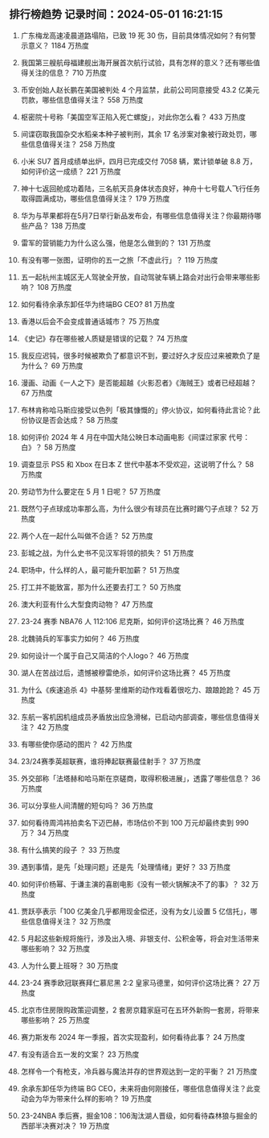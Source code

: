 
## 排行榜趋势 记录时间：2024-05-01 16:21:15
  
  1. 广东梅龙高速凌晨道路塌陷，已致 19 死 30 伤，目前具体情况如何？有何警示意义？ 1184 万热度
    
  2. 我国第三艘航母福建舰出海开展首次航行试验，具有怎样的意义？还有哪些值得关注的信息？ 710 万热度
    
  3. 币安创始人赵长鹏在美国被判处 4 个月监禁，此前公司同意接受 43.2 亿美元罚款，哪些信息值得关注？ 558 万热度
    
  4. 枢密院十号称「美国空军正陷入死亡螺旋」，对此你怎么看？ 433 万热度
    
  5. 间谍窃取我国杂交水稻亲本种子被判刑，其余 17 名涉案对象被行政处罚，哪些信息值得关注？ 258 万热度
    
  6. 小米 SU7 首月成绩单出炉，四月已完成交付 7058 辆，累计锁单破 8.8 万，如何评价这一成绩？ 221 万热度
    
  7. 神十七返回舱成功着陆，三名航天员身体状态良好，神舟十七号载人飞行任务取得圆满成功，哪些信息值得关注？ 179 万热度
    
  8. 华为与苹果都将在5月7日举行新品发布会，有哪些信息值得关注？你最期待哪些产品？ 138 万热度
    
  9. 雷军的营销能力为什么这么强，他是怎么做到的？ 131 万热度
    
  10. 有没有哪一张图，证明你的五一之旅「不虚此行」？ 119 万热度
    
  11. 五一起杭州主城区无人驾驶全开放，自动驾驶车辆上路会对出行会带来哪些影响？ 108 万热度
    
  12. 如何看待余承东卸任华为终端BG CEO? 81 万热度
    
  13. 香港以后会不会变成普通话城市？ 75 万热度
    
  14. 《史记》存在哪些被人质疑是错误的记载？ 74 万热度
    
  15. 我反应迟钝，很多时候被欺负了都意识不到，要过好久才反应过来被欺负了是为什么？ 69 万热度
    
  16. 漫画、动画《一人之下》是否能超越《火影忍者》《海贼王》或者已经超越？ 67 万热度
    
  17. 布林肯称哈马斯应接受以色列「极其慷慨的」停火协议，如何看待此言论？此份协议是否会达成？ 58 万热度
    
  18. 如何评价 2024 年 4 月在中国大陆公映日本动画电影《间谍过家家 代号：白》？ 58 万热度
    
  19. 调查显示 PS5 和 Xbox 在日本 Z 世代中基本不受欢迎，这说明了什么？ 58 万热度
    
  20. 劳动节为什么要定在 5 月 1 日呢？ 57 万热度
    
  21. 既然勺子点球成功率那么高，为什么很少有球员在比赛时踢勺子点球？ 52 万热度
    
  22. 两个人在一起什么叫做不合适？ 52 万热度
    
  23. 彭城之战，为什么史书不见汉军将领的损失？ 51 万热度
    
  24. 职场中，什么样的人，最可能升职加薪？ 51 万热度
    
  25. 打工并不能致富，那为什么还要去打工？ 50 万热度
    
  26. 澳大利亚有什么大型食肉动物？ 47 万热度
    
  27. 23-24 赛季 NBA76 人 112:106 尼克斯，如何评价这场比赛？ 46 万热度
    
  28. 北魏骑兵的军事实力如何？ 46 万热度
    
  29. 如何设计一个属于自己又简洁的个人logo？ 46 万热度
    
  30. 湖人在苦战过后，遗憾被穆雷绝杀，如何评价这场比赛？ 45 万热度
    
  31. 为什么《疾速追杀 4》中基努·里维斯的动作戏看着很吃力、踉踉跄跄？ 45 万热度
    
  32. 东航一客机因机组成员矛盾放出应急滑梯，已启动内部调查，哪些信息值得关注？ 42 万热度
    
  33. 有哪些使你感动的图片？ 42 万热度
    
  34. 23/24赛季英超联赛，谁将捧起联赛最佳射手？ 37 万热度
    
  35. 外交部称「法塔赫和哈马斯在京磋商，取得积极进展」，透露了哪些信息？ 36 万热度
    
  36. 可以分享些人间清醒的短句吗？ 36 万热度
    
  37. 如何看待周鸿祎拍卖名下迈巴赫，市场估价不到 100 万元却最终卖到 990 万？ 34 万热度
    
  38. 有什么搞笑的段子 ？ 33 万热度
    
  39. 遇到事情，是先「处理问题」还是先「处理情绪」更好？ 33 万热度
    
  40. 如何评价杨幂、于谦主演的喜剧电影《没有一顿火锅解决不了的事》？ 32 万热度
    
  41. 贾跃亭表示「100 亿美金几乎都用现金偿还，没有为女儿设置 5 亿信托」，哪些信息值得关注？ 32 万热度
    
  42. 5 月起这些新规将施行，涉及出入境、非银支付、公积金等，将会对生活带来哪些影响？ 32 万热度
    
  43. 人为什么要上班呀？ 30 万热度
    
  44. 23-24 赛季欧冠联赛拜仁慕尼黑 2:2 皇家马德里，如何评价这场比赛？ 27 万热度
    
  45. 北京市住房限购政策迎调整，2 套房京籍家庭可在五环外新购一套房，将带来哪些影响？ 25 万热度
    
  46. 赛力斯发布 2024 年一季报，首次实现盈利，如何看待此事？ 24 万热度
    
  47. 有没有适合五一发的文案？ 23 万热度
    
  48. 怎样令一个有枪支，冷兵器与魔法并存的世界观达到一定的平衡？ 21 万热度
    
  49. 余承东卸任华为终端 BG CEO，未来将由何刚接任，哪些信息值得关注？此变动会为华为带来什么样的影响？ 19 万热度
    
  50. 23-24NBA 季后赛，掘金108：106淘汰湖人晋级，如何看待森林狼与掘金的西部半决赛对决？ 19 万热度
    